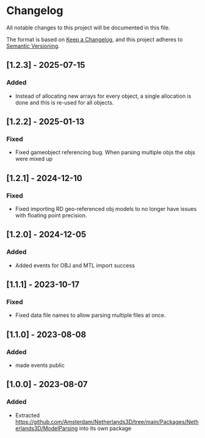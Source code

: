 ﻿# Changelog

All notable changes to this project will be documented in this file.

The format is based on [Keep a Changelog](https://keepachangelog.com/en/1.0.0/),
and this project adheres to [Semantic Versioning](https://semver.org/spec/v2.0.0.html).

## [1.2.3] - 2025-07-15

### Added

* Instead of allocating new arrays for every object, a single allocation is done and this is re-used for all objects.

## [1.2.2] - 2025-01-13

### Fixed

* Fixed gameobject referencing bug. When parsing multiple objs the objs were mixed up

## [1.2.1] - 2024-12-10

### Fixed

* Fixed importing RD geo-referenced obj models to no longer have issues with floating point precision.

## [1.2.0] - 2024-12-05

### Added

* Added events for OBJ and MTL import success

## [1.1.1] - 2023-10-17

### Fixed

* Fixed data file names to allow parsing multiple files at once.

## [1.1.0] - 2023-08-08

### Added

* made events public

## [1.0.0] - 2023-08-07

### Added

* Extracted https://github.com/Amsterdam/Netherlands3D/tree/main/Packages/Netherlands3D/ModelParsing 
  into its own package
